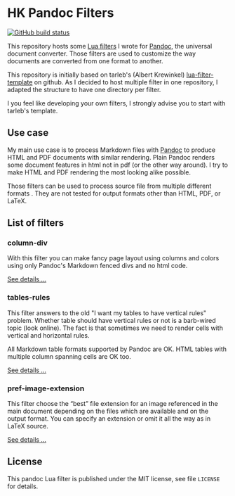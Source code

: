 HK Pandoc Filters
==================================================================

[![GitHub build status][CI badge]][CI workflow]

This repository hosts some [Lua filters][] I wrote for [Pandoc][], the universal document converter. Those filters are used to customize the way documents are converted from one format to another.

This repository is initially based on tarleb's (Albert Krewinkel) [lua-filter-template][] on github. As I decided to host multiple filter in one repository, I adapted the structure to have one directory per filter.

I you feel like developing your own filters, I strongly advise you to start with tarleb's template.

[Pandoc]: https://pandoc.org
[Lua filters]: https://pandoc.org/lua-filters.html
[lua-filter-template]: https://github.com/tarleb/lua-filter-template
[from template]: https://docs.github.com/en/repositories/creating-and-managing-repositories/creating-a-repository-from-a-template
[CI badge]: https://img.shields.io/github/workflow/status/chrisaga/hk-pandoc-filters/CI?logo=github
[CI workflow]: https://github.com/chrisaga/hk-pandoc-filters/actions/workflows/ci.yaml

Use case
------------------------------------------------------------------

My main use case is to process Markdown files with [Pandoc][] to produce HTML and PDF documents with similar rendering. Plain Pandoc renders some document features in html not in pdf (or the other way around). I try to make HTML and PDF rendering the most looking alike possible.

Those filters can be used to process source file from multiple different formats . They are not tested for output formats other than HTML, PDF, or LaTeX.


List of filters
------------------------------------------------------------------

### column-div

With this filter you can make fancy page layout using columns and colors using only Pandoc's Markdown fenced divs and no html code.

[See details …](column-div/README.md)

### tables-rules

This filter answers to the old "I want my tables to have vertical rules" problem. Whether table should have vertical rules or not is a barb-wired topic (look online). The fact is that sometimes we need to render cells with vertical and horizontal rules.

All Markdown table formats supported by Pandoc are OK. HTML tables with multiple  column spanning cells are OK too.

[See details …](tables-rules/README.md)

### pref-image-extension

This filter choose the “best” file extension for an image referenced in the main document depending on the files which are available and on the output format. You can specify an extension or omit it all the way as in LaTeX source.


[See details …](pref-image-extension/README.md)

License
------------------------------------------------------------------

This pandoc Lua filter is published under the MIT license, see
file `LICENSE` for details.
